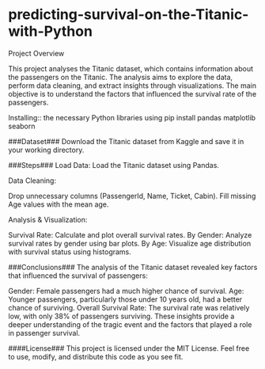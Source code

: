 # predicting-survival-on-the-Titanic-with-Python
Project Overview

This project analyses the Titanic dataset, which contains information about the passengers on the Titanic. The analysis aims to explore the data, perform data cleaning, and extract insights through visualizations. The main objective is to understand the factors that influenced the survival rate of the passengers.


Installing:: the necessary Python libraries using 
pip install pandas matplotlib seaborn

###Dataset###
Download the Titanic dataset from Kaggle and save it in your working directory.


###Steps###
Load Data: Load the Titanic dataset using Pandas.

Data Cleaning:

Drop unnecessary columns (PassengerId, Name, Ticket, Cabin).
Fill missing Age values with the mean age.

Analysis & Visualization:

Survival Rate: Calculate and plot overall survival rates.
By Gender: Analyze survival rates by gender using bar plots.
By Age: Visualize age distribution with survival status using histograms.




###Conclusions###
The analysis of the Titanic dataset revealed key factors that influenced the survival of passengers:

Gender: Female passengers had a much higher chance of survival.
Age: Younger passengers, particularly those under 10 years old, had a better chance of surviving.
Overall Survival Rate: The survival rate was relatively low, with only 38% of passengers surviving.
These insights provide a deeper understanding of the tragic event and the factors that played a role in passenger survival.

####License###
This project is licensed under the MIT License. Feel free to use, modify, and distribute this code as you see fit.
